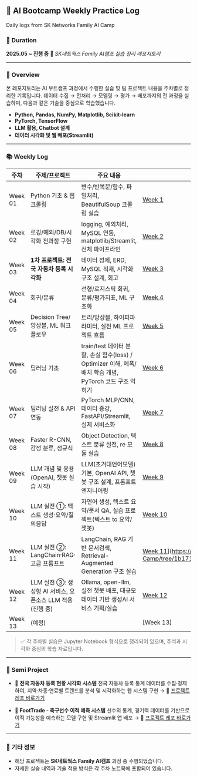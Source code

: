 ## 🧠 AI Bootcamp Weekly Practice Log
Daily logs from SK Networks Family AI Camp

### 📅 Duration

**2025.05 \~ 진행 중**
📍 *SK네트웍스 Family AI캠프 실습 정리 레포지토리*

---

### 🧾 Overview

본 레포지토리는 AI 부트캠프 과정에서 수행한 실습 및 팀 프로젝트 내용을 주차별로 정리한 기록입니다.
데이터 수집 → 전처리 → 모델링 → 평가 → 배포까지의 전 과정을 실습하며, 다음과 같은 기술을 중심으로 학습했습니다.

* **Python, Pandas, NumPy, Matplotlib, Scikit-learn**
* **PyTorch, TensorFlow**
* **LLM 활용, Chatbot 설계**
* **데이터 시각화 및 웹 배포(Streamlit)**

---

### 📚 Weekly Log

| 주차          | 주제/프로젝트                                 | 주요 내용                                                        | 링크(예시)                                                                |
| ----------- | --------------------------------------- | ------------------------------------------------------------ | --------------------------------------------------------------------- |
| Week 01     | Python 기초 & 웹 크롤링                       | 변수/반복문/함수, 파일처리, BeautifulSoup 크롤링 실습                        | [Week 1](https://github.com/juyeonkwon/SK-Networks-Family-AI-Camp/tree/814e1665c4da47dac884b6139d2d75987f1c5f5a/Week%201)                                                         |
| Week 02     | 로깅/예외/DB/시각화 전과정 구현                     | logging, 예외처리, MySQL 연동, matplotlib/Streamlit, 전체 파이프라인      | [Week 2](https://github.com/juyeonkwon/SK-Networks-Family-AI-Camp/tree/1b171da2122f1cc75318da3ad6e01afc6fe869ff/Week%202)                                                         |
| Week 03     | **1차 프로젝트: 전국 자동차 등록 시각화**              | 데이터 정제, ERD, MySQL 적재, 시각화 구조 설계, 회고                         | [Week 3](https://github.com/juyeonkwon/SK-Networks-Family-AI-Camp/tree/1b171da2122f1cc75318da3ad6e01afc6fe869ff/Week%203)                                                         |
| Week 04     | 회귀/분류                                   | 선형/로지스틱 회귀, 분류/평가지표, ML 구조화                                  | [Week 4](https://github.com/juyeonkwon/SK-Networks-Family-AI-Camp/tree/1b171da2122f1cc75318da3ad6e01afc6fe869ff/Week%204)                                                         |
| Week 05     | Decision Tree/앙상블, ML 워크플로우             | 트리/앙상블, 하이퍼파라미터, 실전 ML 프로젝트 흐름                               | [Week 5](https://github.com/juyeonkwon/SK-Networks-Family-AI-Camp/tree/1b171da2122f1cc75318da3ad6e01afc6fe869ff/Week%205)                                                         |
| Week 06     | 딥러닝 기초                         | train/test 데이터 분할, 손실 함수(loss) / Optimizer 이해, 에폭/배치 학습 개념, PyTorch 코드 구조 익히기          | [Week 6](https://github.com/juyeonkwon/SK-Networks-Family-AI-Camp/tree/1b171da2122f1cc75318da3ad6e01afc6fe869ff/Week%206)                                                         |
| Week 07     | 딥러닝 실전 & API 연동                |PyTorch MLP/CNN, 데이터 증강, FastAPI/Streamlit, 실제 서비스화                        | [Week 7](https://github.com/juyeonkwon/SK-Networks-Family-AI-Camp/tree/1b171da2122f1cc75318da3ad6e01afc6fe869ff/Week%207)                                                         |
| Week 08 | Faster R-CNN, 감정 분류, 정규식               | Object Detection, 텍스트 분류 실전, re 모듈 실습       | [Week 8](https://github.com/juyeonkwon/SK-Networks-Family-AI-Camp/tree/1b171da2122f1cc75318da3ad6e01afc6fe869ff/Week%208) |
| Week 09 | LLM 개념 및 응용 (OpenAI, 챗봇 실습 시작)          | LLM(초거대언어모델) 기본, OpenAI API, 챗봇 구조 설계, 프롬프트 엔지니어링            | [Week 9](https://github.com/juyeonkwon/SK-Networks-Family-AI-Camp/tree/1b171da2122f1cc75318da3ad6e01afc6fe869ff/Week%209)                                                         |
| Week 10 | LLM 실전 ①: 텍스트 생성·요약/질의응답                | 자연어 생성, 텍스트 요약/문서 QA, 실습 프로젝트(텍스트 to 요약/챗봇)                  | [Week 10](https://github.com/juyeonkwon/SK-Networks-Family-AI-Camp/tree/1b171da2122f1cc75318da3ad6e01afc6fe869ff/Week%2010)                                                         |
| Week 11 | LLM 실전 ②: LangChain·RAG·고급 프롬프트         | LangChain, RAG 기반 문서검색, Retrieval-Augmented Generation 구조 실습 | [Week 11]([...)](https://github.com/juyeonkwon/SK-Networks-Family-AI-Camp/tree/1b171da2122f1cc75318da3ad6e01afc6fe869ff/Week%2011)                                                        |
| Week 12 | LLM 실전 ③: 생성형 AI 서비스, 오픈소스 LLM 적용(진행 중) | Ollama, open-llm, 실전 챗봇 배포, 대규모 데이터 기반 생성AI 서비스 기획/실습        | [Week 12](https://github.com/juyeonkwon/SK-Networks-Family-AI-Camp/tree/1b171da2122f1cc75318da3ad6e01afc6fe869ff/Week%2012)                                                        |
| Week 13 | (예정) |         | [Week 13]                                                        |


> ✅ 각 주차별 실습은 Jupyter Notebook 형식으로 정리되어 있으며, 주석과 시각화 중심의 학습 자료입니다.

---

### 🚀 Semi Project
* 📌 **전국 자동차 등록 현황 시각화 시스템**
전국 자동차 등록 통계 데이터를 수집·정제하여, 지역·차종·연료별 트렌드를 분석 및 시각화하는 웹 시스템 구현
  → 🔗 [프로젝트 레포 바로가기](https://github.com/SKNETWORKS-FAMILY-AICAMP/SKN15-1st-6TEAM)

* 📌 **FootTrade - 축구선수 이적 예측 시스템**
  선수의 통계, 경기력 데이터를 기반으로 이적 가능성을 예측하는 모델 구현 및 Streamlit 앱 배포
  → 🔗 [프로젝트 레포 바로가기](https://github.com/SKNETWORKS-FAMILY-AICAMP/SKN15-2nd-3Team)

---

### 📎 기타 정보

* 해당 프로젝트는 **SK네트웍스 Family AI캠프** 과정 중 수행되었습니다.
* 자세한 실습 내역과 기술 적용 방식은 각 주차 노트북에 포함되어 있습니다.
